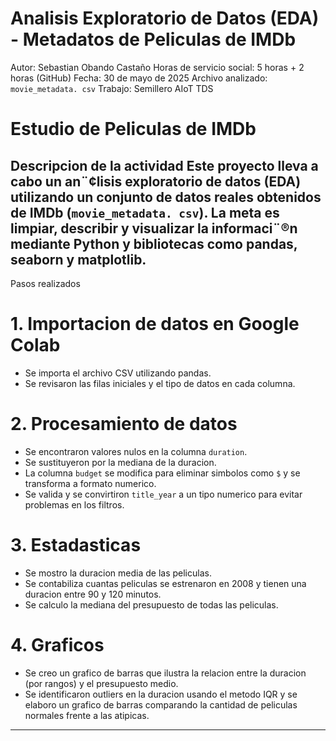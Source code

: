 # Analisis Exploratorio de Datos (EDA) - Metadatos de Peliculas de IMDb
Autor: Sebastian Obando Castaño
Horas de servicio social: 5 horas + 2 horas (GitHub)
Fecha: 30 de mayo de 2025
Archivo analizado: `movie_metadata. csv`
Trabajo: Semillero AIoT TDS

# Estudio de Peliculas de IMDb
Descripcion de la actividad
Este proyecto lleva a cabo un an¨¢lisis exploratorio de datos (EDA) utilizando un conjunto de datos reales obtenidos de IMDb (`movie_metadata. csv`). La meta es limpiar, describir y visualizar la informaci¨®n mediante Python y bibliotecas como pandas, seaborn y matplotlib.
---

Pasos realizados
# 1. Importacion de datos en Google Colab
- Se importa el archivo CSV utilizando pandas.
- Se revisaron las filas iniciales y el tipo de datos en cada columna.
# 2. Procesamiento de datos
- Se encontraron valores nulos en la columna `duration`.
- Se sustituyeron por la mediana de la duracion.
- La columna `budget` se modifica para eliminar simbolos como `$` y se transforma a formato numerico.
- Se valida y se convirtiron `title_year` a un tipo numerico para evitar problemas en los filtros.
# 3. Estadasticas
- Se mostro la duracion media de las peliculas.
- Se contabiliza cuantas peliculas se estrenaron en 2008 y tienen una duracion entre 90 y 120 minutos.
- Se calculo la mediana del presupuesto de todas las peliculas.
# 4. Graficos
- Se creo un grafico de barras que ilustra la relacion entre la duracion (por rangos) y el presupuesto medio.
- Se identificaron outliers en la duracion usando el metodo IQR y se elaboro un grafico de barras comparando la cantidad de peliculas normales frente a las atipicas.
---
